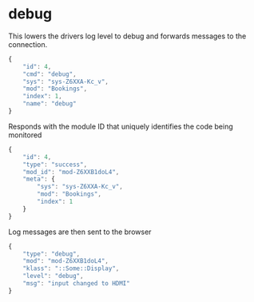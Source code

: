 # debug

This lowers the drivers log level to debug and forwards messages to the connection.

```javascript
{
    "id": 4,
    "cmd": "debug",
    "sys": "sys-Z6XXA-Kc_v",
    "mod": "Bookings",
    "index": 1,
    "name": "debug"
}
```

Responds with the module ID that uniquely identifies the code being monitored

```javascript
{
    "id": 4,
    "type": "success",
    "mod_id": "mod-Z6XXB1doL4",
    "meta": {
        "sys": "sys-Z6XXA-Kc_v",
        "mod": "Bookings",
        "index": 1
    }
}
```

Log messages are then sent to the browser

```javascript
{
    "type": "debug",
    "mod": "mod-Z6XXB1doL4",
    "klass": "::Some::Display",
    "level": "debug",
    "msg": "input changed to HDMI"
}
```

